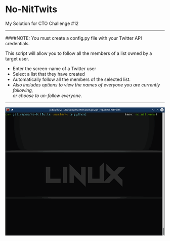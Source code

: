 # No-NitTwits
My Solution for CTO Challenge #12  

---  

####NOTE: You must create a config.py file with your Twitter API credentials.  

This script will allow you to follow all the members of a list owned by a target user.  
- Enter the screen-name of a Twitter user  
- Select a list that they have created  
- Automatically follow all the members of the selected list.
- *Also includes options to view the names of everyone you are currently following,  
or choose to un-follow everyone.*  
  
---  
  
![](.misc/no-nit.gif)

